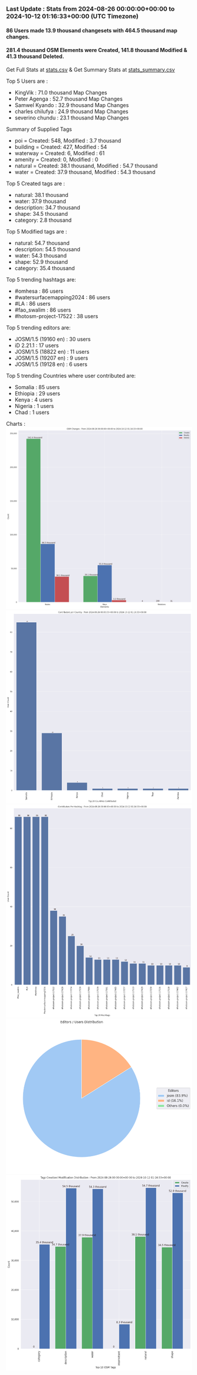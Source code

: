 ### Last Update : Stats from 2024-08-26 00:00:00+00:00 to 2024-10-12 01:16:33+00:00 (UTC Timezone)

#### 86 Users made 13.9 thousand changesets with 464.5 thousand map changes.
#### 281.4 thousand OSM Elements were Created, 141.8 thousand Modified & 41.3 thousand Deleted.
Get Full Stats at [stats.csv](/stats/watersurfacemapping/Daily/stats.csv)
 & Get Summary Stats at [stats_summary.csv](/stats/watersurfacemapping/Daily/stats_summary.csv)

Top 5 Users are : 
- KingVik : 71.0 thousand Map Changes
- Peter Agenga : 52.7 thousand Map Changes
- Samwel Kyando : 32.9 thousand Map Changes
- charles chilufya : 24.9 thousand Map Changes
- severino chundu : 23.1 thousand Map Changes

Summary of Supplied Tags
- poi = Created: 548, Modified : 3.7 thousand
- building = Created: 427, Modified : 54
- waterway = Created: 6, Modified : 61
- amenity = Created: 0, Modified : 0
- natural = Created: 38.1 thousand, Modified : 54.7 thousand
- water = Created: 37.9 thousand, Modified : 54.3 thousand


Top 5 Created tags are :
- natural: 38.1 thousand
- water: 37.9 thousand
- description: 34.7 thousand
- shape: 34.5 thousand
- category: 2.8 thousand


Top 5 Modified tags are :
- natural: 54.7 thousand
- description: 54.5 thousand
- water: 54.3 thousand
- shape: 52.9 thousand
- category: 35.4 thousand


Top 5 trending hashtags are:
- #omhesa : 86 users
- #watersurfacemapping2024 : 86 users
- #LA : 86 users
- #fao_swalim : 86 users
- #hotosm-project-17522 : 38 users


Top 5 trending editors are:
- JOSM/1.5 (19160 en) : 30 users
- iD 2.21.1 : 17 users
- JOSM/1.5 (18822 en) : 11 users
- JOSM/1.5 (19207 en) : 9 users
- JOSM/1.5 (19128 en) : 6 users


Top 5 trending Countries where user contributed are:
- Somalia : 85 users
- Ethiopia : 29 users
- Kenya : 4 users
- Nigeria : 1 users
- Chad : 1 users


 Charts : 
![Alt text](./stats_osm_changes.png) 
![Alt text](./stats_users_per_country.png) 
![Alt text](./stats_users_per_hashtag.png) 
![Alt text](./stats_editors_pie_chart.png) 
![Alt text](./stats_tags.png) 
